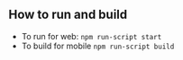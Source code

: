 ## How to run and build
- To run for web: `npm run-script start`
- To build for mobile `npm run-script build`
